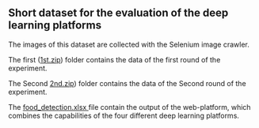 ## Short dataset for the evaluation of the deep learning platforms

The images of this dataset are collected with the Selenium image crawler.

The first ([1st.zip](1st.zip)) folder contains the data of the first round of the experiment.

The Second [2nd.zip](2nd.zip)) folder contains the data of the Second round of the experiment.

The [food_detection.xlsx ](food_detection.xlsx ) file contain the output of the web-platform, which combines the capabilities of the four different deep learning platforms.
